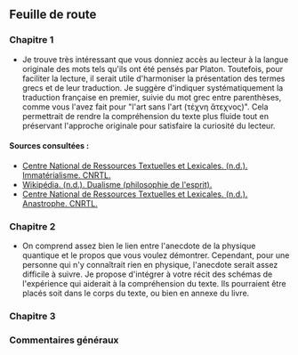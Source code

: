 ## Feuille de route 

### Chapitre 1 

- Je trouve très intéressant que vous donniez accès au lecteur à la langue originale des mots tels qu'ils ont été pensés par Platon. Toutefois, pour faciliter la lecture, il serait utile d'harmoniser la présentation des termes grecs et de leur traduction. Je suggère d'indiquer systématiquement la traduction française en premier, suivie du mot grec entre parenthèses, comme vous l'avez fait pour "l'art sans l'art (τέχνη ἄτεχνος)". Cela permettrait de rendre la compréhension du texte plus fluide tout en préservant l'approche originale pour satisfaire la curiosité du lecteur. 

#### Sources consultées : 
- [Centre National de Ressources Textuelles et Lexicales. (n.d.). Immatérialisme. CNRTL.](https://www.cnrtl.fr/definition/immatérialisme)
- [Wikipédia. (n.d.). Dualisme (philosophie de l'esprit).](https://fr.wikipedia.org/wiki/Dualisme_(philosophie_de_l%27esprit)#:~:text=Le%20dualisme%20de%20substance%20est,matérielle%20ne%20peut%20pas%20penser.)
- [Centre National de Ressources Textuelles et Lexicales. (n.d.). Anastrophe. CNRTL.](https://www.cnrtl.fr/definition/anastrophe#:~:text=GRAMM.,l'ordre%20habituel%20des%20mots.)

### Chapitre 2
- On comprend assez bien le lien entre l'anecdote de la physique quantique et le propos que vous voulez démontrer. Cependant, pour une personne qui n'y connaîtrait rien en physique, l'anecdote serait assez difficile à suivre. Je propose d'intégrer à votre récit des schémas de l'expérience qui aiderait à la compréhension du texte. Ils pourraient être placés soit dans le corps du texte, ou bien en annexe du livre. 

### Chapitre 3 



### Commentaires généraux

